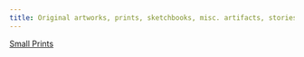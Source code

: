 ```yaml
---
title: Original artworks, prints, sketchbooks, misc. artifacts, stories and photos
---
```


[Small Prints](https://{{site.url}}/small-prints)
